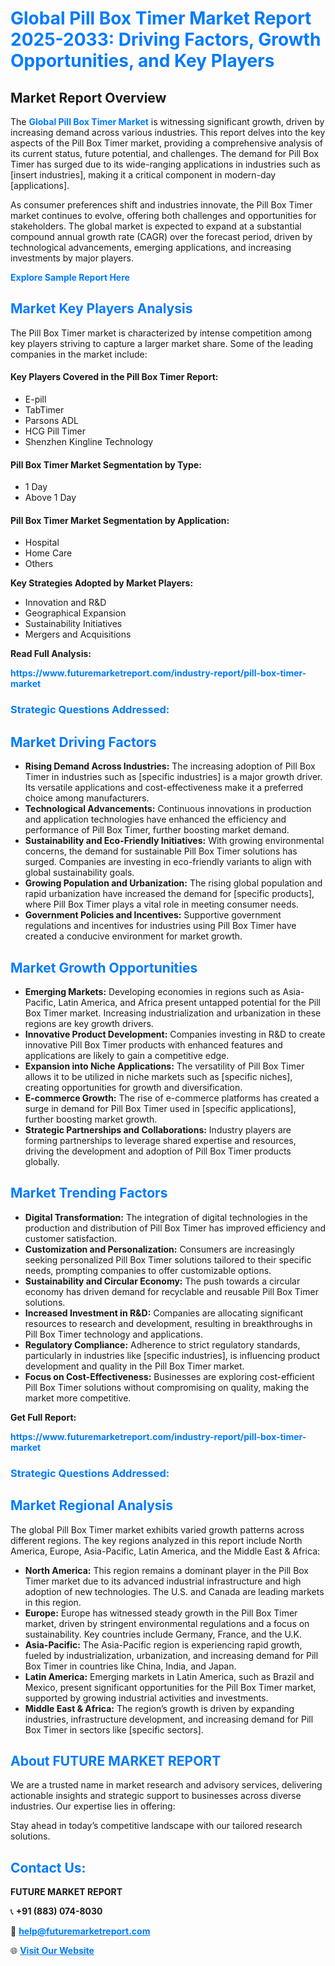 <h1 style="color: #007BFF;">Global Pill Box Timer Market Report 2025-2033: Driving Factors, Growth Opportunities, and Key Players</h1>

<section id="overview">
<h2>Market Report Overview</h2>
<p>The <a href="https://www.futuremarketreport.com/industry-report/pill-box-timer-market" style="color: #007BFF; text-decoration: none;"><strong>Global Pill Box Timer Market</strong></a> is witnessing significant growth, driven by increasing demand across various industries. This report delves into the key aspects of the Pill Box Timer market, providing a comprehensive analysis of its current status, future potential, and challenges. The demand for Pill Box Timer has surged due to its wide-ranging applications in industries such as [insert industries], making it a critical component in modern-day [applications].</p>
<p>As consumer preferences shift and industries innovate, the Pill Box Timer market continues to evolve, offering both challenges and opportunities for stakeholders. The global market is expected to expand at a substantial compound annual growth rate (CAGR) over the forecast period, driven by technological advancements, emerging applications, and increasing investments by major players.</p>
</section>

<section id="overview">
<p><a href="https://www.futuremarketreport.com/request-sample/reportId=52004" style="color: #007BFF; text-decoration: none;"><strong>Explore Sample Report Here</strong></a></p>
</section>

<section id="key-players">
<h2 style="color: #007BFF;">Market Key Players Analysis</h2>
<p>The Pill Box Timer market is characterized by intense competition among key players striving to capture a larger market share. Some of the leading companies in the market include:</p>
<h4>Key Players Covered in the Pill Box Timer Report:</h4>
<ul><li>E-pill</li><li>TabTimer</li><li>Parsons ADL</li><li>HCG Pill Timer</li><li>Shenzhen Kingline Technology</li></ul>
<h4>Pill Box Timer Market Segmentation by Type:</h4>
<ul><li>1 Day</li><li>Above 1 Day</li></ul>

<h4>Pill Box Timer Market Segmentation by Application:</h4>
<ul><li>Hospital</li><li>Home Care</li><li>Others</li></ul>
<p><strong>Key Strategies Adopted by Market Players:</strong></p>
<ul>
<li>Innovation and R&D</li>
<li>Geographical Expansion</li>
<li>Sustainability Initiatives</li>
<li>Mergers and Acquisitions</li>
</ul>
</section>

<section>
<p><strong>Read Full Analysis: </strong></p><a href="https://www.futuremarketreport.com/industry-report/pill-box-timer-market" style="color: #007BFF; text-decoration: none;"><strong>https://www.futuremarketreport.com/industry-report/pill-box-timer-market</strong></a>
<h3 style="color: #007BFF;">Strategic Questions Addressed:</h3>
</section>

<section id="driving-factors">
<h2 style="color: #007BFF;">Market Driving Factors</h2>
<ul>
<li><strong>Rising Demand Across Industries:</strong> The increasing adoption of Pill Box Timer in industries such as [specific industries] is a major growth driver. Its versatile applications and cost-effectiveness make it a preferred choice among manufacturers.</li>
<li><strong>Technological Advancements:</strong> Continuous innovations in production and application technologies have enhanced the efficiency and performance of Pill Box Timer, further boosting market demand.</li>
<li><strong>Sustainability and Eco-Friendly Initiatives:</strong> With growing environmental concerns, the demand for sustainable Pill Box Timer solutions has surged. Companies are investing in eco-friendly variants to align with global sustainability goals.</li>
<li><strong>Growing Population and Urbanization:</strong> The rising global population and rapid urbanization have increased the demand for [specific products], where Pill Box Timer plays a vital role in meeting consumer needs.</li>
<li><strong>Government Policies and Incentives:</strong> Supportive government regulations and incentives for industries using Pill Box Timer have created a conducive environment for market growth.</li>
</ul>
</section>

<section id="growth-opportunities">
<h2 style="color: #007BFF;">Market Growth Opportunities</h2>
<ul>
<li><strong>Emerging Markets:</strong> Developing economies in regions such as Asia-Pacific, Latin America, and Africa present untapped potential for the Pill Box Timer market. Increasing industrialization and urbanization in these regions are key growth drivers.</li>
<li><strong>Innovative Product Development:</strong> Companies investing in R&D to create innovative Pill Box Timer products with enhanced features and applications are likely to gain a competitive edge.</li>
<li><strong>Expansion into Niche Applications:</strong> The versatility of Pill Box Timer allows it to be utilized in niche markets such as [specific niches], creating opportunities for growth and diversification.</li>
<li><strong>E-commerce Growth:</strong> The rise of e-commerce platforms has created a surge in demand for Pill Box Timer used in [specific applications], further boosting market growth.</li>
<li><strong>Strategic Partnerships and Collaborations:</strong> Industry players are forming partnerships to leverage shared expertise and resources, driving the development and adoption of Pill Box Timer products globally.</li>
</ul>
</section>

<section id="trending-factors">
<h2 style="color: #007BFF;">Market Trending Factors</h2>
<ul>
<li><strong>Digital Transformation:</strong> The integration of digital technologies in the production and distribution of Pill Box Timer has improved efficiency and customer satisfaction.</li>
<li><strong>Customization and Personalization:</strong> Consumers are increasingly seeking personalized Pill Box Timer solutions tailored to their specific needs, prompting companies to offer customizable options.</li>
<li><strong>Sustainability and Circular Economy:</strong> The push towards a circular economy has driven demand for recyclable and reusable Pill Box Timer solutions.</li>
<li><strong>Increased Investment in R&D:</strong> Companies are allocating significant resources to research and development, resulting in breakthroughs in Pill Box Timer technology and applications.</li>
<li><strong>Regulatory Compliance:</strong> Adherence to strict regulatory standards, particularly in industries like [specific industries], is influencing product development and quality in the Pill Box Timer market.</li>
<li><strong>Focus on Cost-Effectiveness:</strong> Businesses are exploring cost-efficient Pill Box Timer solutions without compromising on quality, making the market more competitive.</li>
</ul>
</section>

<section>
<p><strong>Get Full Report: </strong></p><a href="https://www.futuremarketreport.com/industry-report/pill-box-timer-market" style="color: #007BFF; text-decoration: none;"><strong>https://www.futuremarketreport.com/industry-report/pill-box-timer-market</strong></a>
<h3 style="color: #007BFF;">Strategic Questions Addressed:</h3>
</section>


<section id="regional-analysis">
<h2 style="color: #007BFF;">Market Regional Analysis</h2>
<p>The global Pill Box Timer market exhibits varied growth patterns across different regions. The key regions analyzed in this report include North America, Europe, Asia-Pacific, Latin America, and the Middle East & Africa:</p>
<ul>
<li><strong>North America:</strong> This region remains a dominant player in the Pill Box Timer market due to its advanced industrial infrastructure and high adoption of new technologies. The U.S. and Canada are leading markets in this region.</li>
<li><strong>Europe:</strong> Europe has witnessed steady growth in the Pill Box Timer market, driven by stringent environmental regulations and a focus on sustainability. Key countries include Germany, France, and the U.K.</li>
<li><strong>Asia-Pacific:</strong> The Asia-Pacific region is experiencing rapid growth, fueled by industrialization, urbanization, and increasing demand for Pill Box Timer in countries like China, India, and Japan.</li>
<li><strong>Latin America:</strong> Emerging markets in Latin America, such as Brazil and Mexico, present significant opportunities for the Pill Box Timer market, supported by growing industrial activities and investments.</li>
<li><strong>Middle East & Africa:</strong> The region’s growth is driven by expanding industries, infrastructure development, and increasing demand for Pill Box Timer in sectors like [specific sectors].</li>
</ul>
</section>

<footer>
<h2 style="color: #007BFF;">About FUTURE MARKET REPORT</h2>
<p>We are a trusted name in market research and advisory services, delivering actionable insights and strategic support to businesses across diverse industries. Our expertise lies in offering:</p>

<p>Stay ahead in today’s competitive landscape with our tailored research solutions.</p>

<h2 style="color: #007BFF;">Contact Us:</h2>
<p><strong>FUTURE MARKET REPORT</strong></p>
<p>📞 <strong>+91 (883) 074-8030</strong></p>
<p>📧 <strong><a href="mailto:help@futuremarketreport.com" style="color: #007BFF;">help@futuremarketreport.com</a></strong></p>
<p>🌐 <strong><a href="https://www.futuremarketreport.com/" style="color: #007BFF;">Visit Our Website</a></strong></p>
</footer>